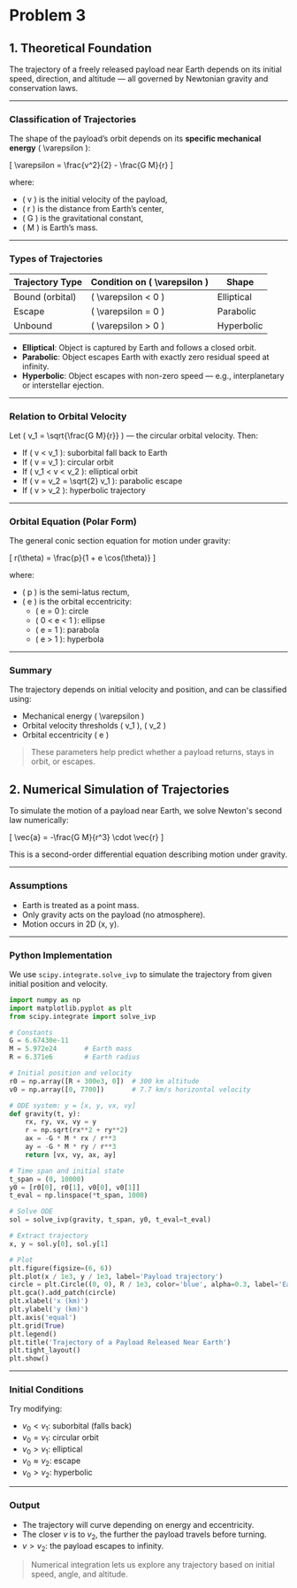 # Problem 3

## 1. Theoretical Foundation

The trajectory of a freely released payload near Earth depends on its initial speed, direction, and altitude — all governed by Newtonian gravity and conservation laws.

---

### Classification of Trajectories

The shape of the payload’s orbit depends on its **specific mechanical energy** \( \varepsilon \):

\[
\varepsilon = \frac{v^2}{2} - \frac{G M}{r}
\]

where:
- \( v \) is the initial velocity of the payload,
- \( r \) is the distance from Earth’s center,
- \( G \) is the gravitational constant,
- \( M \) is Earth’s mass.

---

### Types of Trajectories

| Trajectory Type     | Condition on \( \varepsilon \)       | Shape         |
|---------------------|---------------------------------------|---------------|
| Bound (orbital)     | \( \varepsilon < 0 \)                 | Elliptical    |
| Escape              | \( \varepsilon = 0 \)                 | Parabolic     |
| Unbound             | \( \varepsilon > 0 \)                 | Hyperbolic    |

- **Elliptical**: Object is captured by Earth and follows a closed orbit.  
- **Parabolic**: Object escapes Earth with exactly zero residual speed at infinity.  
- **Hyperbolic**: Object escapes with non-zero speed — e.g., interplanetary or interstellar ejection.

---

### Relation to Orbital Velocity

Let \( v_1 = \sqrt{\frac{G M}{r}} \) — the circular orbital velocity. Then:

- If \( v < v_1 \): suborbital fall back to Earth  
- If \( v = v_1 \): circular orbit  
- If \( v_1 < v < v_2 \): elliptical orbit  
- If \( v = v_2 = \sqrt{2} v_1 \): parabolic escape  
- If \( v > v_2 \): hyperbolic trajectory

---

### Orbital Equation (Polar Form)

The general conic section equation for motion under gravity:

\[
r(\theta) = \frac{p}{1 + e \cos(\theta)}
\]

where:
- \( p \) is the semi-latus rectum,
- \( e \) is the orbital eccentricity:
  - \( e = 0 \): circle
  - \( 0 < e < 1 \): ellipse
  - \( e = 1 \): parabola
  - \( e > 1 \): hyperbola

---

### Summary

The trajectory depends on initial velocity and position, and can be classified using:

- Mechanical energy \( \varepsilon \)
- Orbital velocity thresholds \( v_1 \), \( v_2 \)
- Orbital eccentricity \( e \)

> These parameters help predict whether a payload returns, stays in orbit, or escapes.


## 2. Numerical Simulation of Trajectories

To simulate the motion of a payload near Earth, we solve Newton's second law numerically:

\[
\vec{a} = -\frac{G M}{r^3} \cdot \vec{r}
\]

This is a second-order differential equation describing motion under gravity.

---

### Assumptions

- Earth is treated as a point mass.
- Only gravity acts on the payload (no atmosphere).
- Motion occurs in 2D (x, y).

---

### Python Implementation

We use `scipy.integrate.solve_ivp` to simulate the trajectory from given initial position and velocity.

```python
import numpy as np
import matplotlib.pyplot as plt
from scipy.integrate import solve_ivp

# Constants
G = 6.67430e-11
M = 5.972e24       # Earth mass
R = 6.371e6        # Earth radius

# Initial position and velocity
r0 = np.array([R + 300e3, 0])  # 300 km altitude
v0 = np.array([0, 7700])       # 7.7 km/s horizontal velocity

# ODE system: y = [x, y, vx, vy]
def gravity(t, y):
    rx, ry, vx, vy = y
    r = np.sqrt(rx**2 + ry**2)
    ax = -G * M * rx / r**3
    ay = -G * M * ry / r**3
    return [vx, vy, ax, ay]

# Time span and initial state
t_span = (0, 10000)
y0 = [r0[0], r0[1], v0[0], v0[1]]
t_eval = np.linspace(*t_span, 1000)

# Solve ODE
sol = solve_ivp(gravity, t_span, y0, t_eval=t_eval)

# Extract trajectory
x, y = sol.y[0], sol.y[1]

# Plot
plt.figure(figsize=(6, 6))
plt.plot(x / 1e3, y / 1e3, label='Payload trajectory')
circle = plt.Circle((0, 0), R / 1e3, color='blue', alpha=0.3, label='Earth')
plt.gca().add_patch(circle)
plt.xlabel('x (km)')
plt.ylabel('y (km)')
plt.axis('equal')
plt.grid(True)
plt.legend()
plt.title('Trajectory of a Payload Released Near Earth')
plt.tight_layout()
plt.show()
````

---

### Initial Conditions

Try modifying:

* $v_0 < v_1$: suborbital (falls back)
* $v_0 = v_1$: circular orbit
* $v_0 > v_1$: elliptical
* $v_0 \approx v_2$: escape
* $v_0 > v_2$: hyperbolic

---

### Output

* The trajectory will curve depending on energy and eccentricity.
* The closer $v$ is to $v_2$, the further the payload travels before turning.
* $v > v_2$: the payload escapes to infinity.

> Numerical integration lets us explore any trajectory based on initial speed, angle, and altitude.

